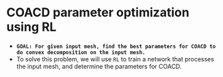 # COACD parameter optimization using RL

- **`GOAL: For given input mesh, find the best parameters for COACD to do convex decomposition on the input mesh.`**
- To solve this problem, we will use `RL` to train a network that processes the input mesh, and determine the parameters for COACD.